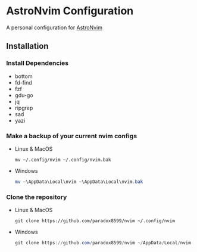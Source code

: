 # AstroNvim Configuration

A personal configuration for [AstroNvim](https://github.com/AstroNvim/AstroNvim)

## Installation

### Install Dependencies

- bottom
- fd-find
- fzf
- gdu-go
- jq
- ripgrep
- sad
- yazi

### Make a backup of your current nvim configs

- Linux & MacOS

  ```shell
  mv ~/.config/nvim ~/.config/nvim.bak
  ```

- Windows

  ```powershell
  mv ~\AppData\Local\nvim ~\AppData\Local\nvim.bak
  ```

### Clone the repository

- Linux & MacOS

  ```shell
  git clone https://github.com/paradox8599/nvim ~/.config/nvim
  ```

- Windows

  ```powershell
  git clone https://github.com/paradox8599/nvim ~/AppData/Local/nvim
  ```
